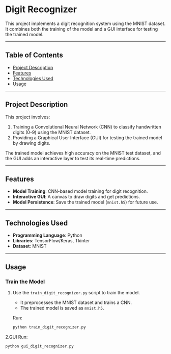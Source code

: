 # Digit Recognizer

This project implements a digit recognition system using the MNIST dataset. It combines both the training of the model and a GUI interface for testing the trained model.

---

## Table of Contents
- [Project Description](#project-description)
- [Features](#features)
- [Technologies Used](#technologies-used)
- [Usage](#usage)

---

## Project Description
This project involves:
1. Training a Convolutional Neural Network (CNN) to classify handwritten digits (0-9) using the MNIST dataset.
2. Providing a Graphical User Interface (GUI) for testing the trained model by drawing digits.

The trained model achieves high accuracy on the MNIST test dataset, and the GUI adds an interactive layer to test its real-time predictions.

---

## Features
- **Model Training**: CNN-based model training for digit recognition.
- **Interactive GUI**: A canvas to draw digits and get predictions.
- **Model Persistence**: Save the trained model (`mnist.h5`) for future use.

---

## Technologies Used
- **Programming Language**: Python
- **Libraries**: TensorFlow/Keras, Tkinter
- **Dataset**: MNIST

---

## Usage

### Train the Model
1. Use the `train_digit_recognizer.py` script to train the model.
   - It preprocesses the MNIST dataset and trains a CNN.
   - The trained model is saved as `mnist.h5`.

   Run:
   ```bash
   python train_digit_recognizer.py

2.GUI
 Run:
   ```bash
python gui_digit_recognizer.py

